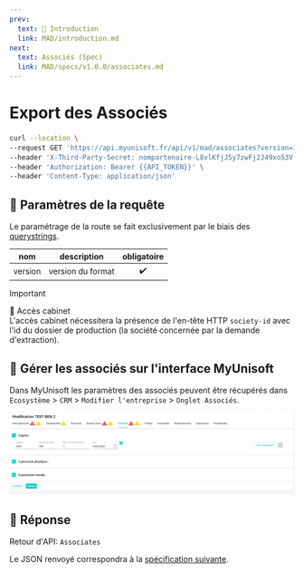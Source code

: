 ```yaml
---
prev:
  text: 💃 Introduction
  link: MAD/introduction.md
next:
  text: Associés (Spec)
  link: MAD/specs/v1.0.0/associates.md
---
```


# Export des Associés

```bash
curl --location \
--request GET 'https://api.myunisoft.fr/api/v1/mad/associates?version=1.0.0' \
--header 'X-Third-Party-Secret: nompartenaire-L8vlKfjJ5y7zwFj2J49xo53V' \
--header 'Authorization: Bearer {{API_TOKEN}}' \
--header 'Content-Type: application/json'
```

## 🔧 Paramètres de la requête

Le paramétrage de la route se fait exclusivement par le biais des [querystrings](https://en.wikipedia.org/wiki/Query_string). 

| nom | description | obligatoire |
| --- | --- | :---: |
| version | version du format | ✔️ |

> [!IMPORTANT]
> 🔹 Accès cabinet  
> L'accès cabinet nécessitera la présence de l'en-tête HTTP `society-id` avec l'id du dossier de production (la société concernée par la demande d'extraction).

## 💬 Gérer les associés sur l'interface MyUnisoft

Dans MyUnisoft les paramètres des associés peuvent être récupérés dans `Ecosystème` > `CRM` > `Modifier l'entreprise` > `Onglet Associés`.

![](../../images/associates.jpg)

## 🔬 Réponse

Retour d'API: `Associates`

Le JSON renvoyé correspondra à la [spécification suivante](../specs/v1.0.0/associates.md).

